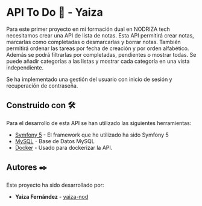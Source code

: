 # API To Do 📝 - Yaiza

Para este primer proyecto en mi formación dual en NODRIZA tech necesitamos crear una API de lista de notas. Esta API permitirá crear notas, marcarlas como completadas
o desmarcarlas y borrar notas.
También permitirá ordenar las tareas por fecha de creación y por orden alfabético. Además se podrá filtrarlas por completadas, pendientes o mostrar todas.
Se puede añadir categorías a las listas y mostrar cada categoría en una vista independiente. 

Se ha implementado una gestión del usuario con inicio de sesión y recuperación de contraseña.


## Construido con 🛠️

Para el desarrollo de esta API se han utilizado las siguientes herramientas: 

* [Symfony 5](https://symfony.com/doc/current/the-fast-track/es/index.html) - El framework que he utilizado ha sido Symfony 5
* [MySQL](https://www.mysql.com/) - Base de Datos MySQL
* [Docker](https://www.docker.com/) - Usado para dockerizar la API.


## Autores ✒️

Este proyecto ha sido desarrollado por: 

* **Yaiza Fernández** - [yaiza-nod](https://github.com/yaiza-nod)

